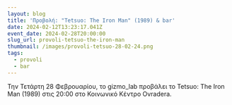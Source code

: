 ```yaml
---
layout: blog
title: 'Προβολή: "Tetsuo: The Iron Man" (1989) & bar'
date: 2024-02-12T13:23:17.041Z
event_date: 2024-02-28T20:00:00
slug_url: provoli-tetsuo-the-iron-man
thumbnail: /images/provoli-tetsuo-28-02-24.png
tags:
  - provoli
  - bar
---
```

Την Τετάρτη 28 Φεβρουαρίου, το gizmo_lab προβάλει το Tetsuo: The Iron Man (1989) στις 20:00 στο Κοινωνικό Κέντρο Ovradera.
